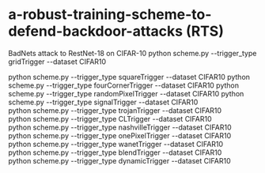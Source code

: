 # a-robust-training-scheme-to-defend-backdoor-attacks (RTS)

BadNets attack to RestNet-18 on CIFAR-10
python scheme.py --trigger_type gridTrigger --dataset CIFAR10

python scheme.py --trigger_type squareTrigger --dataset CIFAR10
python scheme.py --trigger_type fourCornerTrigger --dataset CIFAR10
python scheme.py --trigger_type randomPixelTrigger --dataset CIFAR10
python scheme.py --trigger_type signalTrigger --dataset CIFAR10     
python scheme.py --trigger_type trojanTrigger --dataset CIFAR10     
python scheme.py --trigger_type CLTrigger --dataset CIFAR10         
python scheme.py --trigger_type nashvilleTrigger --dataset CIFAR10   
python scheme.py --trigger_type onePixelTrigger --dataset CIFAR10      
python scheme.py --trigger_type wanetTrigger --dataset CIFAR10            
python scheme.py --trigger_type blendTrigger --dataset CIFAR10          
python scheme.py --trigger_type dynamicTrigger --dataset CIFAR10         
